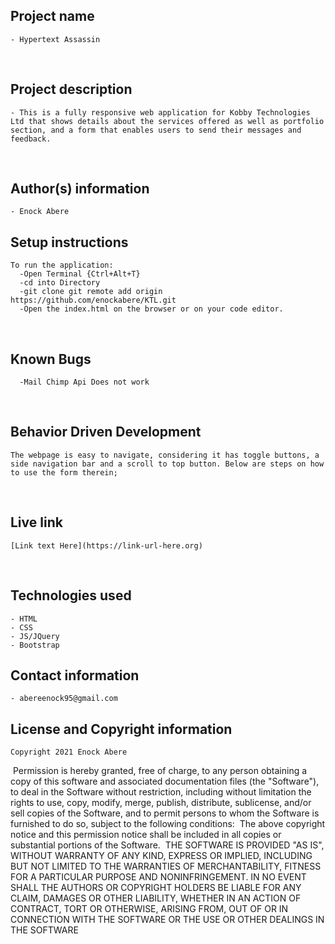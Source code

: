 ## Project name
    - Hypertext Assassin
​
## Project description
    - This is a fully responsive web application for Kobby Technologies Ltd that shows details about the services offered as well as portfolio section, and a form that enables users to send their messages and feedback.

​
## Author(s) information
    - Enock Abere

## Setup instructions
    To run the application:
      -Open Terminal {Ctrl+Alt+T}
      -cd into Directory
      -git clone git remote add origin https://github.com/enockabere/KTL.git
      -Open the index.html on the browser or on your code editor.
​
## Known Bugs
      -Mail Chimp Api Does not work
​
## Behavior Driven Development
    The webpage is easy to navigate, considering it has toggle buttons, a side navigation bar and a scroll to top button. Below are steps on how to use the form therein;
​
## Live link
    [Link text Here](https://link-url-here.org)
​
## Technologies used
    - HTML
    - CSS
    - JS/JQuery
    - Bootstrap

## Contact information
    - abereenock95@gmail.com

## License and Copyright information
    Copyright 2021 Enock Abere
​
    Permission is hereby granted, free of charge, to any person obtaining a copy of this software and associated documentation files (the "Software"), to deal in the Software without restriction, including without limitation the rights to use, copy, modify, merge, publish, distribute, sublicense, and/or sell copies of the Software, and to permit persons to whom the Software is furnished to do so, subject to the following conditions:
​
    The above copyright notice and this permission notice shall be included in all copies or substantial portions of the Software.
​
    THE SOFTWARE IS PROVIDED "AS IS", WITHOUT WARRANTY OF ANY KIND, EXPRESS OR IMPLIED, INCLUDING BUT NOT LIMITED TO THE WARRANTIES OF MERCHANTABILITY, FITNESS FOR A PARTICULAR PURPOSE AND NONINFRINGEMENT. IN NO EVENT SHALL THE AUTHORS OR COPYRIGHT HOLDERS BE LIABLE FOR ANY CLAIM, DAMAGES OR OTHER LIABILITY, WHETHER IN AN ACTION OF CONTRACT, TORT OR OTHERWISE, ARISING FROM, OUT OF OR IN CONNECTION WITH THE SOFTWARE OR THE USE OR OTHER DEALINGS IN THE SOFTWARE
